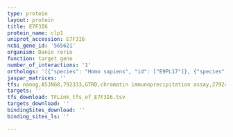 ```yaml
---
type: protein
layout: protein
title: E7F3I6
protein_name: clp1
uniprot_accession: E7F3I6
ncbi_gene_id: '565621'
organism: Danio rerio
function: target gene
number_of_interactions: '1'
orthologs: '[{"species": "Homo sapiens", "id": ["E9PL17"]}, {"species": "Mus musculus", "id": ["<a href=\"/protein/q99li9\">Q99LI9</a>"]}, {"species": "Rattus norvegicus", "id": ["<a href=\"/protein/q5pql4\">Q5PQL4</a>"]}, {"species": "Drosophila melanogaster", "id": ["<a href=\"/protein/q7k284\">Q7K284</a>"]}, {"species": "Caenorhabditis elegans", "id": ["<a href=\"/protein/p52874\">P52874</a>"]}, {"species": "Saccharomyces cerevisiae", "id": ["<a href=\"/protein/q08685\">Q08685</a>"]}]'
jaspar_matrices: ''
tfs: nanog,A5JNG8,792333,GTRD,chromatin immunoprecipitation assay,27924024%5Buid%5D,No
targets: ''
tfs_download: TFLink_tfs_of_E7F3I6.tsv
targets_download: ''
bindingSites_download: ''
binding_sites_ls: ''

---
```

